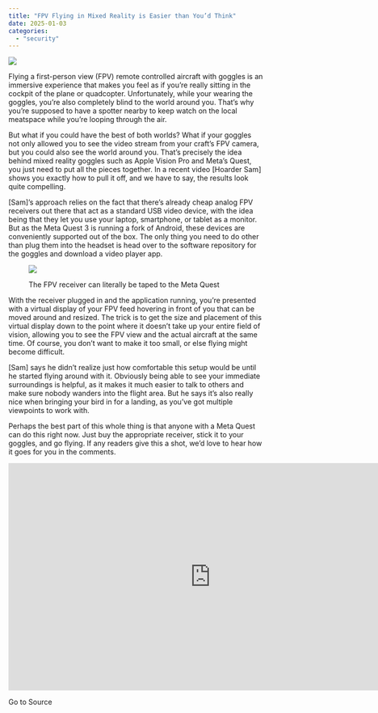 ```yaml
---
title: "FPV Flying in Mixed Reality is Easier than You’d Think"
date: 2025-01-03
categories: 
  - "security"
---
```


![](https://hackaday.com/wp-content/uploads/2025/01/arfpv_feat.jpg?w=800)

Flying a first-person view (FPV) remote controlled aircraft with goggles is an immersive experience that makes you feel as if you’re really sitting in the cockpit of the plane or quadcopter. Unfortunately, while your wearing the goggles, you’re also completely blind to the world around you. That’s why you’re supposed to have a spotter nearby to keep watch on the local meatspace while you’re looping through the air.

But what if you could have the best of both worlds? What if your goggles not only allowed you to see the video stream from your craft’s FPV camera, but you could also see the world around you. That’s precisely the idea behind mixed reality goggles such as Apple Vision Pro and Meta’s Quest, you just need to put all the pieces together. In a recent video \[Hoarder Sam\] shows you exactly how to pull it off, and we have to say, the results look quite compelling.

\[Sam\]’s approach relies on the fact that there’s already cheap analog FPV receivers out there that act as a standard USB video device, with the idea being that they let you use your laptop, smartphone, or tablet as a monitor. But as the Meta Quest 3 is running a fork of Android, these devices are conveniently supported out of the box. The only thing you need to do other than plug them into the headset is head over to the software repository for the goggles and download a video player app.

<figure>

![](https://hackaday.com/wp-content/uploads/2025/01/arfpv_detail.jpg?w=400)

<figcaption>

The FPV receiver can literally be taped to the Meta Quest

</figcaption>

</figure>

With the receiver plugged in and the application running, you’re presented with a virtual display of your FPV feed hovering in front of you that can be moved around and resized. The trick is to get the size and placement of this virtual display down to the point where it doesn’t take up your entire field of vision, allowing you to see the FPV view and the actual aircraft at the same time. Of course, you don’t want to make it too small, or else flying might become difficult.

\[Sam\] says he didn’t realize just how comfortable this setup would be until he started flying around with it. Obviously being able to see your immediate surroundings is helpful, as it makes it much easier to talk to others and make sure nobody wanders into the flight area. But he says it’s also really nice when bringing your bird in for a landing, as you’ve got multiple viewpoints to work with.

Perhaps the best part of this whole thing is that anyone with a Meta Quest can do this right now. Just buy the appropriate receiver, stick it to your goggles, and go flying. If any readers give this a shot, we’d love to hear how it goes for you in the comments.

<iframe title="How to fly a FPV drone in mixed reality - Is this the future of FPV?" width="800" height="450" src="https://www.youtube.com/embed/XOmeAAlSTWM?feature=oembed" frameborder="0" allow="accelerometer; autoplay; clipboard-write; encrypted-media; gyroscope; picture-in-picture; web-share" referrerpolicy="strict-origin-when-cross-origin" allowfullscreen></iframe>

Go to Source
